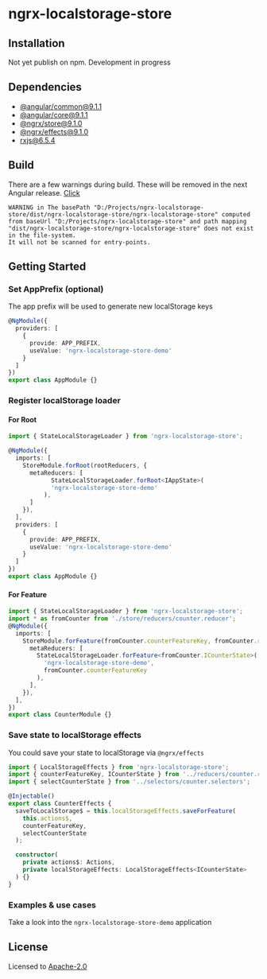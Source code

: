 # ngrx-localstorage-store

## Installation
  Not yet publish on npm. Development in progress

## Dependencies
  - [@angular/common@9.1.1](https://www.npmjs.com/package/@angular/common/v/9.1.1)
  - [@angular/core@9.1.1](https://www.npmjs.com/package/@angular/core/v/9.1.1)
  - [@ngrx/store@9.1.0](https://www.npmjs.com/package/@ngrx/store/v/9.1.0)
  - [@ngrx/effects@9.1.0](https://www.npmjs.com/package/@ngrx/effects/v/9.1.0)
  - [rxjs@6.5.4](https://www.npmjs.com/package/rxjs/v/6.5.4)

## Build
There are a few warnings during build. These will be removed in the next Angular release. [Click](https://github.com/angular/angular/pull/36525)
```
WARNING in The basePath "D:/Projects/ngrx-localstorage-store/dist/ngrx-localstorage-store/ngrx-localstorage-store" computed from baseUrl "D:/Projects/ngrx-localstorage-store" and path mapping "dist/ngrx-localstorage-store/ngrx-localstorage-store" does not exist in the file-system.
It will not be scanned for entry-points.
```

## Getting Started

### Set AppPrefix (optional)
The app prefix will be used to generate new localStorage keys
``` typescript
@NgModule({
  providers: [
    {
      provide: APP_PREFIX,
      useValue: 'ngrx-localstorage-store-demo'
    }
  ]
})
export class AppModule {}
```

### Register localStorage loader

#### For Root
``` typescript
import { StateLocalStorageLoader } from 'ngrx-localstorage-store';

@NgModule({
  imports: [
    StoreModule.forRoot(rootReducers, {
      metaReducers: [
            StateLocalStorageLoader.forRoot<IAppState>(
            'ngrx-localstorage-store-demo'
          ),
      ]
    }),
  ],
  providers: [
    {
      provide: APP_PREFIX,
      useValue: 'ngrx-localstorage-store-demo'
    }
  ]
})
export class AppModule {}
```

#### For Feature
``` typescript
import { StateLocalStorageLoader } from 'ngrx-localstorage-store';
import * as fromCounter from './store/reducers/counter.reducer';
@NgModule({
  imports: [
    StoreModule.forFeature(fromCounter.counterFeatureKey, fromCounter.reducer, {
      metaReducers: [
        StateLocalStorageLoader.forFeature<fromCounter.ICounterState>(
          'ngrx-localstorage-store-demo',
          fromCounter.counterFeatureKey
        ),
      ],
    }),
  ],
})
export class CounterModule {}
```

### Save state to localStorage effects
You could save your state to localStorage via `@ngrx/effects`

``` typescript
import { LocalStorageEffects } from 'ngrx-localstorage-store';
import { counterFeatureKey, ICounterState } from '../reducers/counter.reducer';
import { selectCounterState } from '../selectors/counter.selectors';

@Injectable()
export class CounterEffects {
  saveToLocalStorage$ = this.localStorageEffects.saveForFeature(
    this.actions$,
    counterFeatureKey,
    selectCounterState
  );

  constructor(
    private actions$: Actions,
    private localStorageEffects: LocalStorageEffects<ICounterState>
  ) {}
}
```

### Examples & use cases
Take a look into the `ngrx-localstorage-store-demo` application

## License
Licensed to [Apache-2.0](https://www.apache.org/licenses/LICENSE-2.0)
